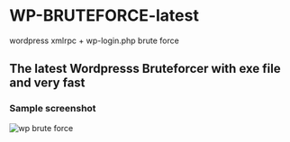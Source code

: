 # WP-BRUTEFORCE-latest
wordpress xmlrpc + wp-login.php brute force
## The latest Wordpresss Bruteforcer with exe file and very fast

### Sample screenshot
![wp brute force](https://user-images.githubusercontent.com/42300174/111038498-809f2f00-8453-11eb-9ec3-ca69f82b31ab.PNG)

